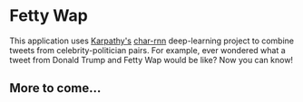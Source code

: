 # Fetty Wap #

This application uses [Karpathy's](https://github.com/karpathy) [char-rnn](https://github.com/karpathy/char-rnn) deep-learning project to combine tweets from celebrity-politician pairs. For example, ever wondered what a tweet from Donald Trump and Fetty Wap would be like? Now you can know!

## More to come... ##
